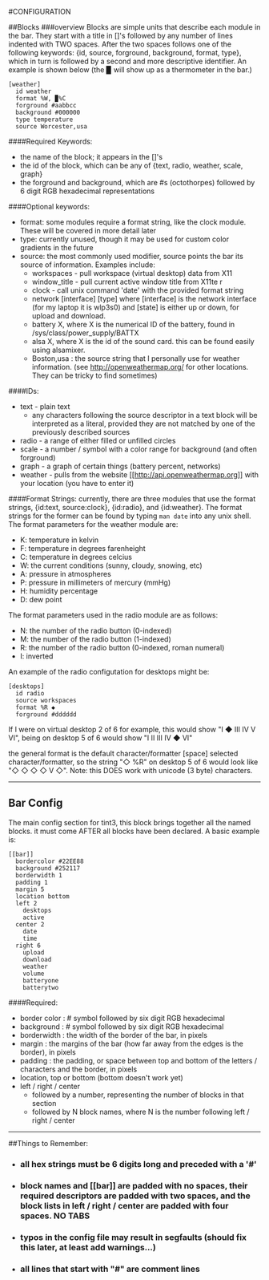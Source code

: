 #CONFIGURATION

##Blocks
###overview
Blocks are simple units that describe each module in the bar. They start with a title in []'s followed by any number of lines indented with TWO spaces.
After the two spaces follows one of the following keywords: {id, source, forground, background, format, type}, which in turn is followed by a second and more descriptive identifier.
An example is shown below (the ▉ will show up as a thermometer in the bar.)
````
[weather]
  id weather
  format %W, ▉%C 
  forground #aabbcc
  background #000000
  type temperature
  source Worcester,usa
````

####Required Keywords:
- the name of the block; it appears in the []'s
- the id of the block, which can be any of {text, radio, weather, scale, graph}
- the forground and background, which are #s (octothorpes) followed by 6 digit RGB hexadecimal representations

####Optional keywords:
* format: some modules require a format string, like the clock module. These will be covered in more detail later
* type: currently unused, though it may be used for custom color gradients in the future
* source: the most commonly used modifier, source points the bar its source of information. Examples include:
    * workspaces - pull workspace (virtual desktop) data from X11
    * window_title - pull current active window title from X11te r
    * clock - call unix command 'date' with the provided format string
    * network [interface] [type] where [interface] is the network interface (for my laptop it is wlp3s0) and [state] is either up or down, for upload and download.
    * battery X, where X is the numerical ID of the battery, found in /sys/class/power_supply/BATTX
    * alsa X, where X is the id of the sound card. this can be found easily using alsamixer.
    * Boston,usa : the source string that I personally use for weather information. (see http://openweathermap.org/ for other locations. They can be tricky to find sometimes)

####IDs:
* text - plain text
    * any characters following the source descriptor in a text block will be interpreted as a literal, provided they are not matched by one of the previously described sources
* radio - a range of either filled or unfilled circles
* scale - a number / symbol with a color range for background (and often forground)
* graph - a graph of certain things (battery percent, networks)
* weather - pulls from the website [[http://api.openweathermap.org]] with your location (you have to enter it)

####Format Strings:
currently, there are three modules that use the format strings, {id:text, source:clock}, {id:radio}, and {id:weather}. The format strings for the former can be found by typing `man date` into any unix shell. The format parameters for the weather module are:

  * K: temperature in kelvin
  * F: temperature in degrees farenheight
  * C: temperature in degrees celcius
  * W: the current conditions (sunny, cloudy, snowing, etc)
  * A: pressure in atmospheres
  * P: pressure in millimeters of mercury (mmHg)
  * H: humidity percentage
  * D: dew point

The format parameters used in the radio module are as follows:
  * N: the number of the radio button (0-indexed)
  * M: the number of the radio button (1-indexed)
  * R: the number of the radio button (0-indexed, roman numeral)
  * I: inverted
 
An example of the radio configutation for desktops might be:
````
[desktops]
  id radio
  source workspaces
  format %R ◆
  forground #dddddd
````
If I were on virtual desktop 2 of 6 for example, this would show "I ◆ III IV V VI",
being on desktop 5 of 6 would show "I II III IV ◆ VI"

the general format is the default character/formatter [space] selected character/formatter,
so the string "◇ %R" on desktop 5 of 6 would look like "◇ ◇ ◇ ◇ V ◇".
Note: this DOES work with unicode (3 byte) characters.

-----

## Bar Config
 The main config section for tint3, this block brings together all the named blocks. it must come AFTER all blocks have been declared. A basic example is:
````
[[bar]]
  bordercolor #22EE88
  background #252117
  borderwidth 1
  padding 1
  margin 5
  location bottom
  left 2
    desktops
    active
  center 2
    date
    time
  right 6
    upload
    download
    weather
    volume
    batteryone
    batterytwo
````

####Required:
* border color : # symbol followed by six digit RGB hexadecimal
* background :  # symbol followed by six digit RGB hexadecimal
* borderwidth : the width of the border of the bar, in pixels
* margin : the margins of the bar (how far away from the edges is the border), in pixels
* padding : the padding, or space between top and bottom of the letters / characters and the border, in pixels
* location, top or bottom (bottom doesn't work yet)
* left / right / center
    * followed by a number, representing the number of blocks  in that section
    * followed by N block names, where N is the number following left / right / center

----

##Things to Remember:
* ### all hex strings must be 6 digits long and preceded with a '#'
* ### block names and [[bar]] are padded with no spaces, their required descriptors are padded with two spaces, and the block lists in left / right / center are padded with four spaces. NO TABS
* ### typos in the config file may result in segfaults (should fix this later, at least add warnings...)
* ### all lines that start with "#" are comment lines